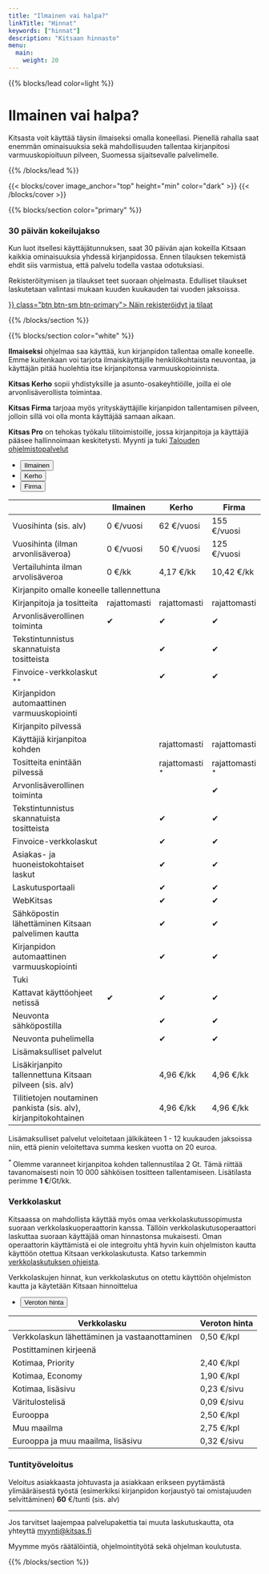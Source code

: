 ```yaml
---
title: "Ilmainen vai halpa?"
linkTitle: "Hinnat"
keywords: ["hinnat"]
description: "Kitsaan hinnasto"
menu:
  main:
    weight: 20
---
```


{{%  blocks/lead color=light %}}



# Ilmainen vai halpa?

Kitsasta voit käyttää täysin ilmaiseksi omalla koneellasi. Pienellä rahalla saat enemmän ominaisuuksia sekä mahdollisuuden tallentaa kirjanpitosi
varmuuskopioituun pilveen, Suomessa sijaitsevalle palvelimelle.

{{% /blocks/lead %}}

{{< blocks/cover image_anchor="top" height="min" color="dark" >}}
{{< /blocks/cover >}}

{{% blocks/section color="primary" %}}
<div class="col">
<h3>30 päivän kokeilujakso</h3>

<p>Kun luot itsellesi käyttäjätunnuksen, saat 30 päivän ajan kokeilla Kitsaan kaikkia ominaisuuksia yhdessä kirjanpidossa.
Ennen tilauksen tekemistä ehdit siis varmistua, että palvelu todella vastaa odotuksiasi.</p>

<p>Rekisteröitymisen ja tilaukset teet suoraan ohjelmasta. Edulliset tilaukset laskutetaan valintasi mukaan kuuden kuukauden tai vuoden jaksoissa.</p>
<p class="text-center"><a href={{<relref "../docs/aloittaminen/tilaus">}} class="btn btn-sm btn-primary"><i class="fas fa-info-circle"></i> Näin rekisteröidyt ja tilaat</a></p>

</div>
{{% /blocks/section %}}


{{% blocks/section color="white" %}}



<article class="hinnat">

**Ilmaiseksi** ohjelmaa saa käyttää, kun kirjanpidon tallentaa omalle koneelle. Emme kuitenkaan voi tarjota ilmaiskäyttäjille henkilökohtaista neuvontaa, ja käyttäjän pitää huolehtia itse kirjanpitonsa varmuuskopioinnista.

**Kitsas Kerho** sopii yhdistyksille ja asunto-osakeyhtiöille, joilla ei ole arvonlisäverollista toimintaa.

**Kitsas Firma** tarjoaa myös yrityskäyttäjille kirjanpidon tallentamisen pilveen, jolloin sillä voi olla monta käyttäjää samaan aikaan.

**Kitsas Pro** on tehokas työkalu tilitoimistoille, jossa kirjanpitoja ja käyttäjiä pääsee hallinnoimaan keskitetysti. Myynti ja tuki [Talouden ohjelmistopalvelut](https://www.taloudenohjelmistopalvelut.fi/kitsas)

<ul>
  <li>
    <button>Ilmainen</button>
  </li>
  <li>
    <button>Kerho</button>
  </li>
  <li class="active">
    <button>Firma</button>
  </li>
</ul>

<table style="margin-bottom: 2ex;">
  <thead>
    <tr class="text-white">
      <th class=""></th>
      <th>Ilmainen</th>
      <th>Kerho</th>
      <th>Firma</th>
    </tr>
  </thead>
  <tbody>
   <tr>
     <td>Vuosihinta (sis. alv)</td>
      <td><span class="txt-l">0</span> <span class="txt-top">&euro;/vuosi</span></td>
      <td><span class="txt-l">62</span> <span class="txt-top">&euro;/vuosi</span></td>
      <td class="default">
        <span class="txt-l">155</span> <span class="txt-top">&euro;/vuosi</span>
      </td>
    </tr>  
    <tr>
      <td>Vuosihinta (ilman arvonlisäveroa)</td>
      <td><span class="txt-l">0</span> <span class="txt-top">&euro;/vuosi</span></td>
      <td><span class="txt-l">50</span> <span class="txt-top">&euro;/vuosi</span></td>
      <td class="default">
        <span class="txt-l">125</span> <span class="txt-top">&euro;/vuosi</span>
      </td>
    </tr>
    <tr>
      <td>Vertailuhinta ilman arvolisäveroa</td>
      <td><span class="txt-l">0</span> <span class="txt-top">&euro;/kk</span></td>
      <td><span class="txt-l">4,17</span> <span class="txt-top">&euro;/kk</span></td>
      <td class="default">
        <span class="txt-l">10,42</span> <span class="txt-top">&euro;/kk</span>
      </td>
    </tr>
    <tr>
      <td colspan="4" class="sep"><i class="fa fa-laptop"></i> Kirjanpito omalle koneelle tallennettuna</td>
    </tr>
    <tr>
      <td>Kirjanpitoja ja tositteita</td>
      <td>rajattomasti</td>
      <td>rajattomasti</td>
      <td class="default">rajattomasti</td>
    </tr>
    <tr>
      <td>Arvonlisäverollinen toiminta</td>
      <td><span class="tick">&#10004;</span></td>
      <td><span class="tick">&#10004;</span></td>
      <td class="default"><span class="tick">&#10004;</span></td>
    </tr>
    <tr>
      <td>Tekstintunnistus skannatuista tositteista</td>
      <td></td>
      <td><span class="tick">&#10004;</span></td>
      <td class="default"><span class="tick">&#10004;</span></td>
    </tr>
    <tr>
      <td>Finvoice-verkkolaskut <sup>** </sup></td>
      <td></td>
      <td><span class="tick">&#10004;</span></td>
      <td class="default"><span class="tick">&#10004;</span></td>
    </tr>
    <tr>
      <td>Kirjanpidon automaattinen varmuuskopiointi</td>
      <td></span></td>
      <td></td>
      <td class="default"></td>
    </tr>
    <tr>
      <td colspan="4" class="sep"><i class="fa fa-cloud"></i> Kirjanpito pilvessä</td>
    </tr>
    <tr>
      <td>Käyttäjiä kirjanpitoa kohden</td>
      <td></td>
      <td>rajattomasti</td>
      <td class="default">rajattomasti</td>
    </tr>
    <tr>
      <td>Tositteita enintään pilvessä</td>
      <td></sup></td>
      <td>rajattomasti <sup>* </sup></td>
      <td class="default">rajattomasti <sup>* </sup></td>
    </tr>
    <tr>
      <td>Arvonlisäverollinen toiminta</td>
      <td></td>
      <td></td>
      <td class="default"><span class="tick">&#10004;</span></td>
    </tr>
    <tr>
      <td>Tekstintunnistus skannatuista tositteista</td>
      <td></td>
      <td><span class="tick">&#10004;</span></td>
      <td class="default"><span class="tick">&#10004;</span></td>
    </tr>
    <tr>
      <td>Finvoice-verkkolaskut </td>
      <td></td>
      <td><span class="tick">&#10004;</span></td>
      <td class="default"><span class="tick">&#10004;</span></td>
    </tr>
    <tr>
      <td>Asiakas- ja huoneistokohtaiset laskut</td>
      <td></td>
      <td><span class="tick">&#10004;</span></td>
      <td class="default"><span class="tick">&#10004;</span></td>
    </tr>   
    <tr>
      <td>Laskutusportaali</td>
      <td></td>
      <td><span class="tick">&#10004;</span></td>
      <td class="default"><span class="tick">&#10004;</span></td>
    </tr>
    <tr>
      <td>WebKitsas</td>
      <td></td>
      <td><span class="tick">&#10004;</span></td>
      <td class="default"><span class="tick">&#10004;</span></td>
    </tr>       
    <tr>
      <td>Sähköpostin lähettäminen Kitsaan palvelimen kautta</td>
      <td></td>
      <td><span class="tick">&#10004;</span></td>
      <td class="default"><span class="tick">&#10004;</span></td>
    </tr>     
    <tr>
      <td>Kirjanpidon automaattinen varmuuskopiointi</td>
      <td></td>
      <td><span class="tick">&#10004;</span></td>
      <td class="default"><span class="tick">&#10004;</span></td>
    </tr>
    <tr>
      <td colspan="4" class="sep"><i class="fa fa-life-ring"></i> Tuki</td>
    </tr>
    <tr>
      <td>Kattavat käyttöohjeet netissä</td>
      <td><span class="tick">&#10004;</span></td>
      <td><span class="tick">&#10004;</span></td>
      <td class="default"><span class="tick">&#10004;</span></td>
    </tr>
    <tr>
      <td>Neuvonta sähköpostilla</td>
      <td></td>
      <td><span class="tick">&#10004;</span></td>
      <td class="default"><span class="tick">&#10004;</span></td>
    </tr>
    <tr>
      <td>Neuvonta puhelimella</td>
      <td></td>
      <td><span class="tick">&#10004;</span></td>
      <td class="default"><span class="tick">&#10004;</span></td>
    </tr>    
    <tr>
      <td colspan="4" class="sep"><i class="fa fa-gem"></i> Lisämaksulliset palvelut</td>
    </tr>
    <tr>
      <td>Lisäkirjanpito tallennettuna Kitsaan pilveen (sis. alv)</td>
      <td> </td>
      <td><span class="txt-l">4,96</span> <span class="txt-top">&euro;/kk</span></td>
      <td class="default"><span class="txt-l">4,96</span> <span class="txt-top">&euro;/kk</span></td>
    </tr>    
    <tr>
      <td>Tilitietojen noutaminen pankista (sis. alv), kirjanpitokohtainen</td>
      <td> </td>
      <td><span class="txt-l">4,96</span> <span class="txt-top">&euro;/kk</span></td>
      <td class="default"><span class="txt-l">4,96</span> <span class="txt-top">&euro;/kk</span></td>
    </tr>        
  </tbody>
</table>
<p>Lisämaksulliset palvelut veloitetaan jälkikäteen 1 - 12 kuukauden jaksoissa niin, että pienin veloitettava summa kesken vuotta on 20 euroa.</p>
<p><sup>* </sup> Olemme varanneet kirjanpitoa kohden tallennustilaa 2 Gt. Tämä riittää tavanomaisesti noin 10 000 sähköisen tositteen tallentamiseen. Lisätilasta perimme <b>1 €</b>/Gt/kk.</p>


</article>
<div class="hintaloppuinfo">

### Verkkolaskut

Kitsaassa on mahdollista käyttää myös omaa verkkolaskutussopimusta suoraan verkkolaskuoperaattorin kanssa. Tällöin verkkolaskutusoperaattori laskuttaa suoraan käyttäjää oman hinnastonsa mukaisesti. Oman operaattorin käyttämistä ei ole integroitu yhtä hyvin kuin ohjelmiston kautta käyttöön otettua Kitsaan verkkolaskutusta. Katso tarkemmin [verkkolaskutuksen ohjeista](docs/asetukset/verkkolaskut/).

Verkkolaskujen hinnat, kun verkkolaskutus on otettu käyttöön ohjelmiston kautta ja käytetään Kitsaan hinnoittelua

<article class="hinnat">
<ul>
  <li class="active">
    <button>Veroton hinta</button>
  </li>
</ul>

<table style="margin-bottom: 2ex;">
  <thead>
    <tr class="text-white">
      <th class=""><i class="fa fa-bolt"></i> Verkkolasku</th>
      <th>Veroton hinta</th>
    </tr>
  </thead>
  <tbody>
   <tr>
     <td>Verkkolaskun lähettäminen ja vastaanottaminen</td>
      <td><span class="txt-l">0,50</span> <span class="txt-top">&euro;/kpl</span></td>
    </tr>  
    <tr>
      <td colspan="2" class="sep"><i class="fa fa-envelope"></i> Postittaminen kirjeenä</td>
    </tr>   
    <tr>
      <td>Kotimaa, Priority</td>
       <td><span class="txt-l">2,40</span> <span class="txt-top">&euro;/kpl</span></td>
     </tr>  
     <tr>
       <td>Kotimaa, Economy</td>
        <td><span class="txt-l">1,90</span> <span class="txt-top">&euro;/kpl</span></td>
      </tr>  
      <tr>
        <td>Kotimaa, lisäsivu</td>
         <td><span class="txt-l">0,23</span> <span class="txt-top">&euro;/sivu</span></td>
       </tr>  
       <tr>
         <td>Väritulostelisä</td>
        <td><span class="txt-l">0,09</span> <span class="txt-top">&euro;/sivu</span></td>
      </tr>  
      <tr>
        <td>Eurooppa</td>
         <td><span class="txt-l">2,50</span> <span class="txt-top">&euro;/kpl</span></td>
       </tr>         
      <tr>
        <td>Muu maailma</td>
       <td><span class="txt-l">2,75</span> <span class="txt-top">&euro;/kpl</span></td>
     </tr>  
     <tr>
       <td>Eurooppa ja muu maailma, lisäsivu</td>
       <td><span class="txt-l">0,32</span> <span class="txt-top">&euro;/sivu</span></td>
    </tr>              
  </tbody>
</table>
</article>

### Tuntityöveloitus

Veloitus asiakkaasta johtuvasta ja asiakkaan erikseen pyytämästä ylimääräisestä työstä (esimerkiksi kirjanpidon korjaustyö tai omistajuuden selvittäminen) <b>60</b> €/tunti (sis. alv)

---

Jos tarvitset laajempaa palvelupakettia tai muuta laskutuskautta, ota yhteyttä myynti@kitsas.fi

Myymme myös räätälöintiä, ohjelmointityötä sekä ohjelman koulutusta.

</div>

{{% /blocks/section %}}

<script src="/js/hinnat.js" defer></script>
